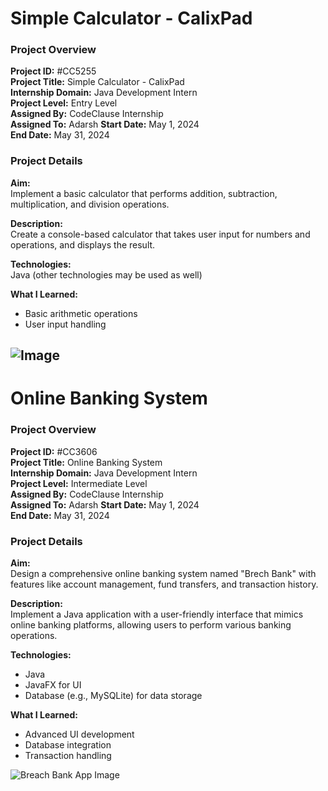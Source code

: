 # Simple Calculator - CalixPad

### Project Overview
**Project ID:** #CC5255  
**Project Title:** Simple Calculator - CalixPad  
**Internship Domain:** Java Development Intern  
**Project Level:** Entry Level  
**Assigned By:** CodeClause Internship  
**Assigned To:** Adarsh
**Start Date:** May 1, 2024  
**End Date:** May 31, 2024  

### Project Details

**Aim:**  
Implement a basic calculator that performs addition, subtraction, multiplication, and division operations.

**Description:**  
Create a console-based calculator that takes user input for numbers and operations, and displays the result.

**Technologies:**  
Java (other technologies may be used as well)

**What I Learned:**  
- Basic arithmetic operations
- User input handling

![Image](../CalixPad/App_v2.png)
---

# Online Banking System

### Project Overview
**Project ID:** #CC3606  
**Project Title:** Online Banking System  
**Internship Domain:** Java Development Intern  
**Project Level:** Intermediate Level  
**Assigned By:** CodeClause Internship  
**Assigned To:** Adarsh 
**Start Date:** May 1, 2024  
**End Date:** May 31, 2024  

### Project Details

**Aim:**  
Design a comprehensive online banking system named "Brech Bank" with features like account management, fund transfers, and transaction history.

**Description:**  
Implement a Java application with a user-friendly interface that mimics online banking platforms, allowing users to perform various banking operations.

**Technologies:**  
- Java
- JavaFX for UI
- Database (e.g., MySQLite) for data storage

**What I Learned:**  
- Advanced UI development
- Database integration
- Transaction handling

![Breach Bank App Image](../Breach-Bank/App_v1.jpeg)
